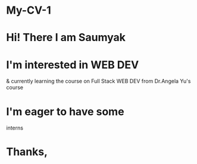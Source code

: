 # My-CV-1
# Hi! There I am Saumyak
# I'm interested in WEB DEV
& currently learning 
the course on 
Full Stack WEB DEV
from Dr.Angela Yu's
course
# I'm eager to have some 
interns
# Thanks,
